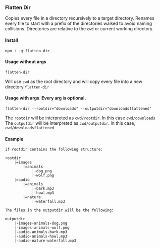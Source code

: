 ### Flatten Dir

Copies every file in a directory recursively to a target directory.
Renames every file to start with a prefix of the directories walked to avoid naming collisions.
Directories are relative to the `cwd` or current working directory.

#### Install
```
npm i -g flatten-dir
```

#### Usage without args
```
flatten-dir
```
Will use `cwd` as the root directory and will copy every file into a new directory `flatten-dir`

#### Usage with args. Every arg is optional.
```
flatten-dir --rootdir="downloads" --outputdir="downloadsflattened"
```
The `rootdir` will be interpreted as `cwd/rootdir`. In this case `cwd/downloads`
The `outputdir` will be interpreted as `cwd/outputdir`. In this case, `cwd/downloadsflattened`


#### Example
```
if rootdir contains the following structure:

rootdir
	|=images
		|=animals
			|-dog.png
			|-wolf.png
	|=audio
		|=animals
			|-bark.mp3
			|-howl.mp3
		|=nature
			|-waterfall.mp3

The files in the outputdir will be the following:

outputdir
	|-images-animals-dog.png
	|-images-animals-wolf.png
	|-audio-animals-bark.mp3
	|-audio-animals-howl.mp3
	|-audio-nature-waterfall.mp3
```